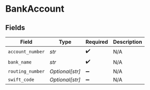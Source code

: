 # BankAccount


## Fields

| Field              | Type               | Required           | Description        |
| ------------------ | ------------------ | ------------------ | ------------------ |
| `account_number`   | *str*              | :heavy_check_mark: | N/A                |
| `bank_name`        | *str*              | :heavy_check_mark: | N/A                |
| `routing_number`   | *Optional[str]*    | :heavy_minus_sign: | N/A                |
| `swift_code`       | *Optional[str]*    | :heavy_minus_sign: | N/A                |